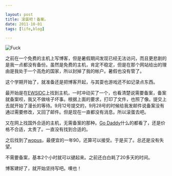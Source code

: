 ```yaml
---

layout: post
title: 滚蛋吧！备案。
date: 2011-10-01
tags: [life,blog]

---
```


![Fuck](https://dl.dropboxusercontent.com/u/24683331/blog_img/2011-10-01-Fuck-the-record/middle-finger-gesture.gif)

之前在一个免费的主机上写博客，但是暑假期间发现已经无法访问，而且更悲剧的是我一点都没有备份。虽然是免费的主机，肯定不稳定，但是在那个网站给出的理由是我处于一个高危的国家，所以封掉了我的帐户。暑假也没有管了。

这个学期开始了，就准备还是把博客开起，与其耍也游戏还不如记录点东西。

最开始是在[EWSIDC](http://www.ewsidc.com/)上找到主机，一时冲动买了一个，也看清楚说需要备案，备案就备案呗，我又不做啥子坏事。根据上面的要求，打印了文件，也照了像。提交上去就开始了漫长的等待。9月12号提交的，9月28号的时候给我发邮件说备案没有通过需要修改，又回了邮件。但是现在一直都没有消息。所以滚蛋去吧。

又在网上找国外合适的主机，无需备案的那种。[Go Daddy](http://www.godaddy.com/)什么的都看了，还是价格不合适，太贵了。一直没有找到合适的。

之后找到了[wopus](http://idc.wopus.org/)，最便宜的一年90，还算可以接受。于是买了。总还是没有失望。

不需要备案，基本2个小时就可以键起来。之前还白白耗了20多天的时间。

博客建好了，就开始坚持写吧。噢也！